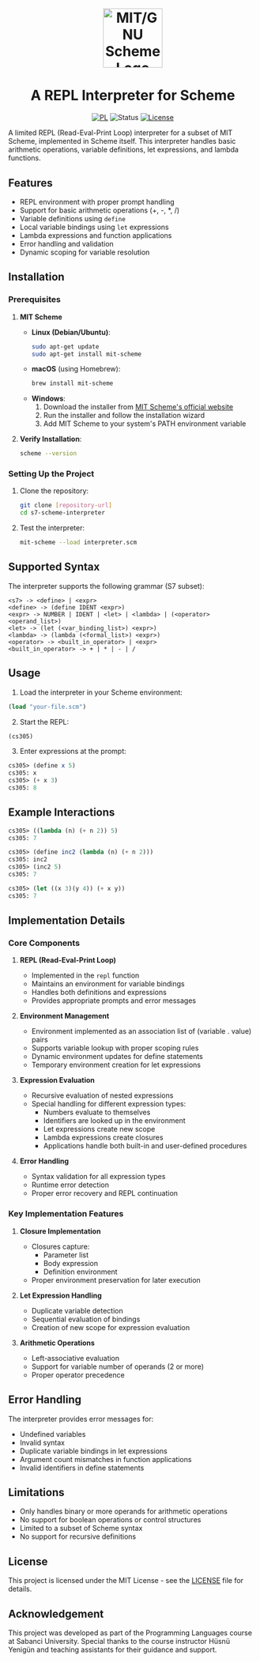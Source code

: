 <h1 align="center">
    <img src="https://upload.wikimedia.org/wikipedia/commons/thumb/a/a2/MIT_GNU_Scheme_Logo.svg/1200px-MIT_GNU_Scheme_Logo.svg.png" width="120" alt="MIT/GNU Scheme Logo"/>
</h1>

<h1 align="center">
    A REPL Interpreter for Scheme
</h1>

<div align="center">

[![PL](https://img.shields.io/badge/MIT%2FGNU_Scheme-red?style=for-the-badge)](https://www.gnu.org/software/mit-scheme/)
![Status](https://img.shields.io/badge/status-completed-green?style=for-the-badge)
[![License](https://img.shields.io/badge/license-MIT-blue?style=for-the-badge)](https://github.com/Kj0ric/lcd-semantic-analyzer/blob/main/LICENSE)

</div>

A limited REPL (Read-Eval-Print Loop) interpreter for a subset of MIT Scheme, implemented in Scheme itself. This interpreter handles basic arithmetic operations, variable definitions, let expressions, and lambda functions.

## Features

- REPL environment with proper prompt handling
- Support for basic arithmetic operations (+, -, *, /)
- Variable definitions using `define`
- Local variable bindings using `let` expressions
- Lambda expressions and function applications
- Error handling and validation
- Dynamic scoping for variable resolution

## Installation

### Prerequisites

1. **MIT Scheme**
   - **Linux (Debian/Ubuntu)**:
     ```bash
     sudo apt-get update
     sudo apt-get install mit-scheme
     ```
   - **macOS** (using Homebrew):
     ```bash
     brew install mit-scheme
     ```
   - **Windows**:
     1. Download the installer from [MIT Scheme's official website](https://www.gnu.org/software/mit-scheme/)
     2. Run the installer and follow the installation wizard
     3. Add MIT Scheme to your system's PATH environment variable

2. **Verify Installation**:
   ```bash
   scheme --version
   ```

### Setting Up the Project

1. Clone the repository:
   ```bash
   git clone [repository-url]
   cd s7-scheme-interpreter
   ```

2. Test the interpreter:
   ```bash
   mit-scheme --load interpreter.scm
   ```

## Supported Syntax

The interpreter supports the following grammar (S7 subset):

```bnf
<s7> -> <define> | <expr>
<define> -> (define IDENT <expr>)
<expr> -> NUMBER | IDENT | <let> | <lambda> | (<operator> <operand_list>)
<let> -> (let (<var_binding_list>) <expr>)
<lambda> -> (lambda (<formal_list>) <expr>)
<operator> -> <built_in_operator> | <expr>
<built_in_operator> -> + | * | - | /
```

## Usage

1. Load the interpreter in your Scheme environment:
```scheme
(load "your-file.scm")
```

2. Start the REPL:
```scheme
(cs305)
```

3. Enter expressions at the prompt:
```scheme
cs305> (define x 5)
cs305: x
cs305> (+ x 3)
cs305: 8
```

## Example Interactions

```scheme
cs305> ((lambda (n) (+ n 2)) 5)
cs305: 7

cs305> (define inc2 (lambda (n) (+ n 2)))
cs305: inc2
cs305> (inc2 5)
cs305: 7

cs305> (let ((x 3)(y 4)) (+ x y))
cs305: 7
```

## Implementation Details

### Core Components

1. **REPL (Read-Eval-Print Loop)**
   - Implemented in the `repl` function
   - Maintains an environment for variable bindings
   - Handles both definitions and expressions
   - Provides appropriate prompts and error messages

2. **Environment Management**
   - Environment implemented as an association list of (variable . value) pairs
   - Supports variable lookup with proper scoping rules
   - Dynamic environment updates for define statements
   - Temporary environment creation for let expressions

3. **Expression Evaluation**
   - Recursive evaluation of nested expressions
   - Special handling for different expression types:
     - Numbers evaluate to themselves
     - Identifiers are looked up in the environment
     - Let expressions create new scope
     - Lambda expressions create closures
     - Applications handle both built-in and user-defined procedures

4. **Error Handling**
   - Syntax validation for all expression types
   - Runtime error detection
   - Proper error recovery and REPL continuation

### Key Implementation Features

1. **Closure Implementation**
   - Closures capture:
     - Parameter list
     - Body expression
     - Definition environment
   - Proper environment preservation for later execution

2. **Let Expression Handling**
   - Duplicate variable detection
   - Sequential evaluation of bindings
   - Creation of new scope for expression evaluation

3. **Arithmetic Operations**
   - Left-associative evaluation
   - Support for variable number of operands (2 or more)
   - Proper operator precedence

## Error Handling

The interpreter provides error messages for:
- Undefined variables
- Invalid syntax
- Duplicate variable bindings in let expressions
- Argument count mismatches in function applications
- Invalid identifiers in define statements

## Limitations

- Only handles binary or more operands for arithmetic operations
- No support for boolean operations or control structures
- Limited to a subset of Scheme syntax
- No support for recursive definitions

## License

This project is licensed under the MIT License - see the [LICENSE](/LICENSE) file for details.

## Acknowledgement

This project was developed as part of the Programming Languages course at Sabanci University. Special thanks to the course instructor Hüsnü Yenigün and teaching assistants for their guidance and support.